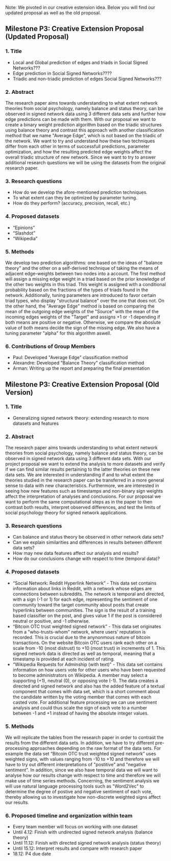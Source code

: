 Note: We pivoted in our creative estension idea. Below you will find our updated proposal as well as the old proposal. 

## Milestone P3: Creative Extension Proposal (Updated Proposal)

### 1. Title
* Local and Global prediction of edges and triads in Social Signed Networks???
* Edge prediction in Social Signed Networks????
* Triadic and non-triadic prediction of edges Social Signed Networks???


### 2. Abstract
The research paper aims towards understanding to what extent network theories from social psychology, namely balance and status theory, can be observed in signed network data using 3 different data sets and further how edge predictions can be made with them. With our proposal we want to create a binary weight prediction algorithm based on the triadic structures using balance theory and contrast this approach with another classification method that we name "Average Edge", which is not based on the triadic of the network. We want to try and understand how these two techniques differ from each other in terms of successfull predictions, parameter optimization, and how the resulting predicted edge weights affect the overall triadic structure of new network. Since we want to try to answer additional research questions we will be using the datasets from the original research paper. 

### 3. Research questions

* How do we develop the afore-mentioned prediction techniques.
* To what extent can they be optimized by parameter tuning.
* How do they perform? (accuracy, precision, recall, etc.)

### 4. Proposed datasets
*  “Epinions”
*  “Slashdot”
*  “Wikipedia”

### 5. Methods
We develop two prediction algorithms: one based on the ideas of "balance theory" and the other on a self-derived technique of taking the means of adjacent edge-weights between two nodes into a account. The first method will assign a missing edge weight in a triad based on the prior knowledge of the other two weights in this triad. This weight is assigned with a conditional probability based on the fractions of the types of triads found in the network. Additionally, tuning parameters are introduced to favor certain triad types, who display "structural balance" over the one that does not. On the other hand, the "Average Edge" method is based on comparing the mean of the outgoing edge weights of the "Source" with the mean of the incoming edges weights of the "Target" and assigns +1 or -1 depending if both means are positive or negative. Otherwise, we compare the aboslute value of both means decide the sign of the missing edge. We also have a tuning parameter "alpha" for this algorithm aswell.


### 6. Contributions of Group Members

* Paul: Developed "Average Edge" classification method
* Alexandre: Developed "Balance Theory" classification method
* Arman: Writing up the report and preparing the final presentation



## Milestone P3: Creative Extension Proposal (Old Version)


### 1. Title
* Generalizing signed network theory: extending research to more datasets and features

### 2. Abstract
The research paper aims towards understanding to what extent network theories from social psychology, namely balance and status theory, can be observed in signed network data using 3 different data sets. With our project proposal we want to extend the analysis to more datasets and verify if we can find similar results pertaining to the latter theories on these new data sets. We are interested in understanding if and to what extent the theories studied in the research paper can be transferred in a more general sense to data with new characteristics. Furthermore, we are interested in seeing how new features such as timestamps and non-binary sign weights affect the interpretation of analyses and conclusions. For our proposal we want to perform the same computational steps as in the paper to then contrast both results, interpret observed differences, and test the limits of social psychology theory for signed network applications. 

### 3. Research questions
* Can balance and status theory be observed in other network data sets?
* Can we explain similarities and differences in results between different data sets?
* How may new data features affect our analysis and results?
* How do our conclusions change with respect to time (temporal data)?

### 4. Proposed datasets
*  “Social Network: Reddit Hyperlink Network” - This data set contains information about links in Reddit, with a network whose edges are connections between subreddits. The network is temporal and directed, with a sign (-1 or 1) for each edge, representing the sentiment of one community toward the target community about posts that create hyperlinks between communities. The sign is the result of a training based classifier on the post, and gives value 1 if the post is considered neutral or positive, and -1 otherwise.
*  “Bitcoin OTC trust weighted signed network” - This data set originates from a "who-trusts-whom" network, where users' reputation is recorded. This is crucial due to the anynonmous nature of bitcoin transactions. On the website Bitcoin OTC users rank each other on a scale from -10 (most distrust) to +10 (most trust) in increments of 1. This signed network data is directed as well as temporal, meaning that a timestamp is provided at each incident of rating.
*  “Wikipedia Requests for Adminship (with text)” - This data set contains information on how users vote for other users who have been requested to become administrators on Wikipedia. A member may select a supporting (+1), neutral (0), or opposing vote (-1). The data creates a directed and signed network and also has the added feature of a textual component that comes with data set, which is a short comment about the candidate written by the voting member that comes with each casted vote. For additional feature processing we can use sentiment analysis and could thus scale the sign of each vote to a number between -1 and +1 instead of having the absolute integer values.

### 5. Methods
We will replicate the tables from the research paper in order to contrast the results from the different data sets. In addition, we have to try different pre-processing approaches depending on the raw format of the data sets. For example the data set “Bitcoin OTC trust weighted signed network” uses weighted signs, with values ranging from -10 to +10 and therefore we will have to try out different interpretations of "postitive" and "negative sentiment". In addition, since we also have temporal data we will want to analyse how our results change with respect to time and therefore we will make use of time series methods. Concerning, the sentiment analysis we will use natural language processing tools such as "Word2Vec" to determine the degree of postive and negative sentiment of each vote, thereby allowing us to investigate how non-discrete weighted signs affect our results.

### 6. Proposed timeline and organization within team
* Every team member will focus on working with one dataset
* Until 4.12: Finish with undirected signed network analysis (balance theory)
* Until 11.12: Finish with directed signed network analysis (status theory)
* Until 15.12: Interpret results and compare with research paper
* 18.12: P4 due date